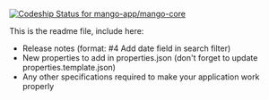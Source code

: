 [ ![Codeship Status for mango-app/mango-core](https://codeship.com/projects/7c833590-2735-0134-5036-06837b627ec4/status?branch=master)](https://codeship.com/projects/162222)

This is the readme file, include here:
- Release notes (format: #4 Add date field in search filter)
- New properties to add in properties.json (don't forget to update properties.template.json)
- Any other specifications required to make your application work properly
